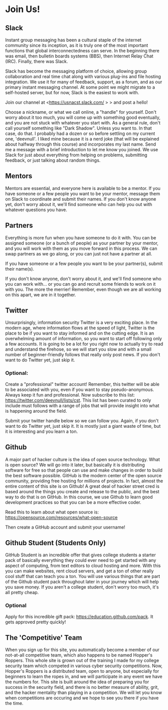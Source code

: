 # Join Us!

## Slack
Instant group messaging has been a cultural staple of the internet community since its inception, as it is truly one of the most important functions that global interconnectedness can serve. In the beginning there was email, then bulletin boards systems (BBS), then Internet Relay Chat (IRC). Finally, there was Slack.

Slack has become the messaging platform of choice, allowing group collaboration and real time chat along with various plug-ins and file hosting integration. We use it for many of feedback, support, as a forum, and as our primary instant messaging channel. At some point we might migrate to a self-hosted server, but for now, Slack is the easiest to work with.

Join our channel at <https://usnacst.slack.com/ > <CHANGETOROCKETLAUNCHPLZ>> and post a hello!

 Choose a nickname, or what we call online, a "handle" for yourself. Don't worry about it too much, you will come up with something good eventually, and you are not stuck with whatever you start with. As a general rule, don't call yourself something like "Dark Shadow". Unless you want to. In that case, do that. I probably had a dozen or so before settling on my current one, 'deevnull'. I liked mine because it is a nerd joke (that will be explained about halfway through this course) and incorporates my last name.  Send me a message with a brief introduction to let me know you joined. We use Slack for just about everything from helping on problems, submitting feedback, or just talking about random things.

## Mentors

Mentors are essential, and everyone here is available to be a mentor. If you have someone or a few people you want to be your mentor, message them on Slack to coordinate and submit their names. If you don't know anyone yet, don't worry about it, we'll find someone who can help you out with whatever questions you have.

## Partners
Everything is more fun when you have someone to do it with. You can be assigned someone (or a bunch of people) as your partner by your mentor, and you will work with them as you move forward in this process. We can swap partners as we go along, or you can just not have a partner at all.

If you have someone or a few people you want to be your partner(s), submit their name(s).

If you don't know anyone, don't worry about it, and we'll find someone who you can work with... or you can go and recruit some friends to work on it with you. The more the merrier! Remember, even though we are all working on this apart, we are in it together.

## Twitter
Unsurprisingly, information security Twitter is a very exciting place. In the modern age, where information flows at the speed of light, Twitter is the place to be if you want to stay informed and on the cutting edge. It is an overwhelming amount of information, so you want to start off following only a few accounts. It is going to be a lot for you right now to actually try to read and understand the firehose, so we will start you slow and with a small number of beginner-friendly follows that really only post news. If you don't want to do Twitter yet, just skip it.

### Optional:
Create a "professional" twitter account! Remember, this twitter will be able to be associated with you, even if you want to stay pseudo-anonymous. Always keep it fun and professional. Now subscribe to this list: <https://twitter.com/deevnull/lists/cst>. This list has been curated to only include must follows with a range of jobs that will provide insight into what is happening around the field.

Submit your twitter handle below so we can follow you. Again, if you don't want to do Twitter yet, just skip it. It is mostly just a giant waste of time, but it is interesting and you learn a ton.

## Github
A major part of hacker culture is the idea of open source technology. What is open source? We will go into it later, but basically it is distributing software for free so that people can use and make changes in order to build the best software possible. GitHub is the modern center of the open source community, providing free hosting for millions of projects. In fact, almost the entire content of this site is on Github! A great deal of hacker street cred is based around the things you create and release to the public, and the best way to do that is on GitHub. In this course, we use Github to learn good development practices so that you can be a more effective coder.

Read this to learn about what open source is: <https://opensource.com/resources/what-open-source>

Then create a GitHub account and submit your username!

## Github Student (Students Only)
GitHub Student is an incredible offer that gives college students a starter pack of basically everything they could ever need to get started with any aspect of computing, from text editors to cloud hosting and more. With this you can make websites, rent cloud servers, and get a ton of other really cool stuff that can teach you a ton. You will use various things that are part of the Github student pack throughout later in your journey which will help you save money. If you aren't a college student, don't worry too much, it's all pretty cheap.

### Optional
Apply for this incredible gift pack: <https://education.github.com/pack>. It gets approved pretty quickly!

## The 'Competitive' Team
When you sign up for this site, you automatically become a member of our not-at-all competitive team, which also happens to be named Hopper's Roppers. This whole site is grown out of the training I made for my college security team which competed in various cyber security competitions. Now, Hopper's Roppers is a distributed team, open to anyone, but especially for beginners to learn the ropes in, and we will participate in any event we have the numbers for. This site is built around the idea of preparing you for success in the security field, and there is no better measure of ability, grit, and the hacker mentality than playing in a competition. We will let you know when competitions are occuring and we hope to see you there if you have the time. 
